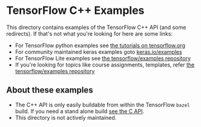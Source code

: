 # TensorFlow C++ Examples

This directory contains examples of the TensorFlow C++ API (and some redirects).
If that's not what you're looking for here are some links:

* For TensorFlow python examples see
  [the tutorials on tensorflow.org](https://tensorflow.org/tutorials)
* For community maintained keras examples goto [keras.io/examples](https://keras.io/examples/)
* For TensorFlow Lite examples see [the tensorflow/examples repository](https://github.com/tensorflow/examples/tree/master/lite)
* If you're looking for topics like course assignments, templates, refer [the tensorflow/examples repository](https://github.com/tensorflow/examples/tree/master/lite)

## About these examples

* The C++ API is only easily buildable from within the TensorFlow `bazel` build.
  If you need a stand alone build [see the C API](https://www.tensorflow.org/install/lang_c).
* This directory is not actively maintained. 
